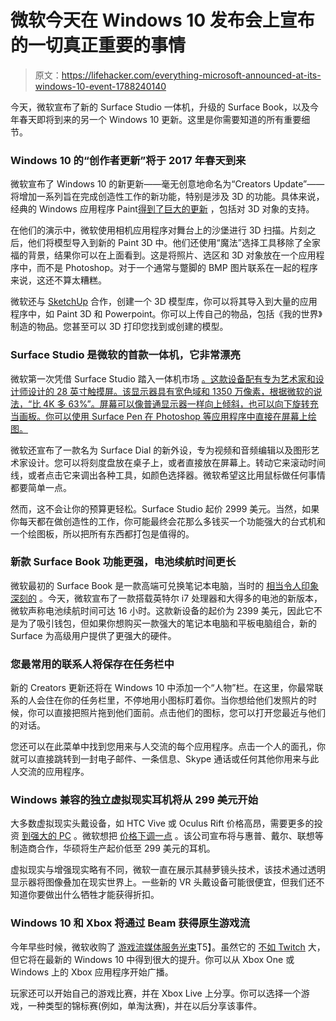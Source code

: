 # 微软今天在 Windows 10 发布会上宣布的一切真正重要的事情

> 原文：<https://lifehacker.com/everything-microsoft-announced-at-its-windows-10-event-1788240140>

今天，微软宣布了新的 Surface Studio 一体机，升级的 Surface Book，以及今年春天即将到来的另一个 Windows 10 更新。这里是你需要知道的所有重要细节。



### Windows 10 的“创作者更新”将于 2017 年春天到来

微软宣布了 Windows 10 的新更新——毫无创意地命名为“Creators Update”——将增加一系列旨在完成创造性工作的新功能，特别是涉及 3D 的功能。具体来说，经典的 Windows 应用程序 Paint[得到了巨大的更新](http://gizmodo.com/microsoft-just-announced-a-massive-overhaul-for-paint-1788233948#_ga=1.217989270.1224299049.1454957731) ，包括对 3D 对象的支持。

在他们的演示中，微软使用相机应用程序对舞台上的沙堡进行 3D 扫描。片刻之后，他们将模型导入到新的 Paint 3D 中。他们还使用“魔法”选择工具移除了全家福的背景，结果你可以在上面看到。这是将照片、选区和 3D 对象放在一个应用程序中，而不是 Photoshop。对于一个通常与蹩脚的 BMP 图片联系在一起的程序来说，这还不算太糟糕。

微软还与 [SketchUp](http://www.sketchup.com/) 合作，创建一个 3D 模型库，你可以将其导入到大量的应用程序中，如 Paint 3D 和 Powerpoint。你可以上传自己的物品，包括《我的世界》制造的物品。您甚至可以 3D 打印您找到或创建的模型。

### **Surface Studio 是微软的首款一体机，它非常漂亮**

微软第一次凭借 Surface Studio 踏入一体机市场 [。这款设备配有专为艺术家和设计师设计的 28 英寸触摸屏。该显示器具有宽色域和 1350 万像素，根据微软的说法，“比 4K 多 63%”。屏幕可以像普通显示器一样向上倾斜，也可以向下旋转充当画板。你可以使用 Surface Pen 在 Photoshop 等应用程序中直接在屏幕上绘图。](https://gizmodo.com/microsofts-surface-studio-is-coming-to-replace-the-desk-1788202849)

微软还宣布了一款名为 Surface Dial 的新外设，专为视频和音频编辑以及图形艺术家设计。您可以将刻度盘放在桌子上，或者直接放在屏幕上。转动它来滚动时间线，或者点击它来调出各种工具，如颜色选择器。微软希望这比用鼠标做任何事情都要简单一点。

然而，这不会让你的预算更轻松。Surface Studio 起价 2999 美元。当然，如果你每天都在做创造性的工作，你可能最终会花那么多钱买一个功能强大的台式机和一个绘图板，所以把所有东西都打包是值得的。

### **新款 Surface Book 功能更强，电池续航时间更长**

微软最初的 Surface Book 是一款高端可兑换笔记本电脑，当时的 [相当令人印象深刻的](http://gizmodo.com/microsoft-surface-book-review-so-good-i-might-switch-1737680767) 。今天，微软宣布了一款搭载英特尔 i7 处理器和大得多的电池的新版本，微软声称电池续航时间可达 16 小时。这款新设备的起价为 2399 美元，因此它不是为了吸引钱包，但如果你想购买一款强大的笔记本电脑和平板电脑组合，新的 Surface 为高级用户提供了更强大的硬件。

### **您最常用的联系人将保存在任务栏中**

新的 Creators 更新还将在 Windows 10 中添加一个“人物”栏。在这里，你最常联系的人会住在你的任务栏里，不停地用小图标盯着你。当你想给他们发照片的时候，你可以直接把照片拖到他们面前。点击他们的图标，您可以打开您最近与他们的对话。

您还可以在此菜单中找到您用来与人交流的每个应用程序。点击一个人的面孔，你就可以直接跳转到一封电子邮件、一条信息、Skype 通话或任何其他你用来与此人交流的应用程序。

### Windows 兼容的独立虚拟现实耳机将从 299 美元开始

大多数虚拟现实头戴设备，如 HTC Vive 或 Oculus Rift 价格高昂，需要更多的投资 [到强大的 PC](http://lifehacker.com/learn-how-to-build-a-vr-ready-pc-with-this-guide-1748607692) 。微软想把 [价格下调一点](https://gizmodo.com/microsoft-wants-to-make-vr-cheap-and-easy-with-windows-1788234777) 。该公司宣布将与惠普、戴尔、联想等制造商合作，华硕将生产起价低至 299 美元的耳机。

虚拟现实与增强现实略有不同，微软一直在展示其赫萝镜头技术，该技术通过透明显示器将图像叠加在现实世界上。一些新的 VR 头戴设备可能很便宜，但我们还不知道你要做出什么牺牲才能获得折扣。

### **Windows 10 和 Xbox 将通过 Beam 获得原生游戏流**

今年早些时候，微软收购了 [游戏流媒体服务光束](https://blogs.microsoft.com/blog/2016/08/11/microsoft-acquires-beam-interactive-livestreaming-service/#sm.000ogffa8whaehr11q52bnmn5fkk6)T5】。虽然它的 [不如 Twitch](http://lifehacker.com/how-to-stream-or-record-your-games-for-broadcast-online-1702860349) 大，但它将在最新的 Windows 10 中得到很大的提升。你可以从 Xbox One 或 Windows 上的 Xbox 应用程序开始广播。

玩家还可以开始自己的游戏比赛，并在 Xbox Live 上分享。你可以选择一个游戏，一种类型的锦标赛(例如，单淘汰赛)，并在以后分享该事件。